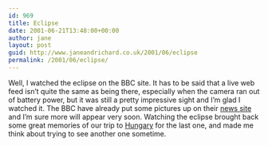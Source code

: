 ```yaml
---
id: 969
title: Eclipse
date: 2001-06-21T13:48:00+00:00
author: jane
layout: post
guid: http://www.janeandrichard.co.uk/2001/06/eclipse
permalink: /2001/06/eclipse/
---
```

Well, I watched the eclipse on the BBC site. It has to be said that a live web feed isn&#8217;t quite the same as being there, especially when the camera ran out of battery power, but it was still a pretty impressive sight and I&#8217;m glad I watched it. The BBC have already put some pictures up on their [news site](http://news.bbc.co.uk/hi/english/world/africa/newsid_1400000/1400738.stm) and I&#8217;m sure more will appear very soon. Watching the eclipse brought back some great memories of our trip to [Hungary](http://v1.janeandrichard.co.uk/travel/hungary.html) for the last one, and made me think about trying to see another one sometime.